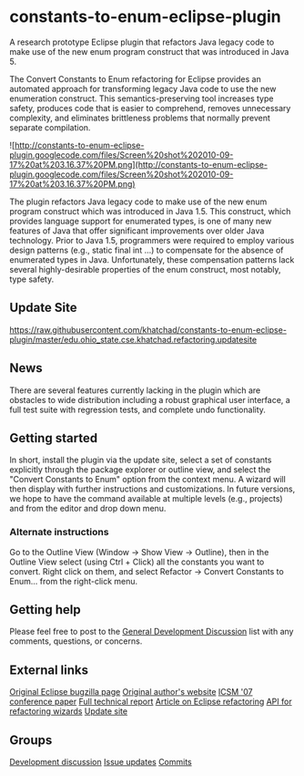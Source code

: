# constants-to-enum-eclipse-plugin
A research prototype Eclipse plugin that refactors Java legacy code to make use of the new enum program construct that was introduced in Java 5.

The Convert Constants to Enum refactoring for Eclipse provides an automated approach for transforming legacy Java code to use the new enumeration construct. This semantics-preserving tool increases type safety, produces code that is easier to comprehend, removes unnecessary complexity, and eliminates brittleness problems that normally prevent separate compilation.

![http://constants-to-enum-eclipse-plugin.googlecode.com/files/Screen%20shot%202010-09-17%20at%203.16.37%20PM.png](http://constants-to-enum-eclipse-plugin.googlecode.com/files/Screen%20shot%202010-09-17%20at%203.16.37%20PM.png)

The plugin refactors Java legacy code to make use of the new enum program construct which was introduced in Java 1.5. This construct, which provides language support for enumerated types, is one of many new features of Java that offer significant improvements over older Java technology. Prior to Java 1.5, programmers were required to employ various design patterns (e.g., static final int ...) to compensate for the absence of enumerated types in Java. Unfortunately, these compensation patterns lack several highly-desirable properties of the enum construct, most notably, type safety.

## Update Site #

https://raw.githubusercontent.com/khatchad/constants-to-enum-eclipse-plugin/master/edu.ohio_state.cse.khatchad.refactoring.updatesite

## News #
There are several features currently lacking in the plugin which are obstacles to wide distribution including a robust graphical user interface, a full test suite with regression tests, and complete undo functionality.

## Getting started #

In short, install the plugin via the update site, select a set of constants explicitly through the package explorer or outline view, and select the "Convert Constants to Enum" option from the context menu. A wizard will then display with further instructions and customizations. In future versions, we hope to have the command available at multiple levels (e.g., projects) and from the editor and drop down menu.

### Alternate instructions

Go to the Outline View (Window -> Show View -> Outline), then in the Outline View select (using Ctrl + Click) all the constants you want to convert. Right click on them, and select Refactor -> Convert Constants to Enum... from the right-click menu.

## Getting help #

Please feel free to post to the [General Development Discussion](http://groups.google.com/group/convert-constants-to-enum-dev) list with any comments, questions, or concerns.

## External links
[Original Eclipse bugzilla page](http://bugs.eclipse.org/bugs/show_bug.cgi?id=200152)
[Original author's website](http://openlab.citytech.cuny.edu/khatchad)
[ICSM '07 conference paper](http://www.cse.ohio-state.edu/~rountev/presto/pubs/icsm07.pdf)
[Full technical report](http://www.cse.ohio-state.edu/~rountev/presto/pubs/tr26.pdf)
[Article on Eclipse refactoring](http://www.eclipse.org/articles/article.php?file=Article-Unleashing-the-Power-of-Refactoring/index.html)
[API for refactoring wizards](http://tinyurl.com/298vzvr)
[Update site](https://raw.githubusercontent.com/khatchad/constants-to-enum-eclipse-plugin/master/edu.ohio_state.cse.khatchad.refactoring.updatesite)

## Groups
[Development discussion](http://groups.google.com/group/convert-constants-to-enum-dev)
[Issue updates](http://groups.google.com/group/convert-constants-to-enum-issues)
[Commits](http://groups.google.com/group/convert-constants-to-enum-commits)
